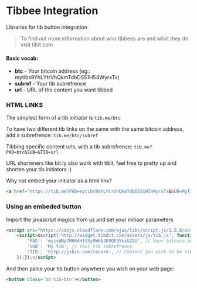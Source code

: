 # Tibbee Integration

Libraries for tib button integration

> To find out more information about who tibbees are and what they do visit tibit.com

#### Basic vocab:
  - **btc** - Your bitcoin address (eg.: mytibs9YhLYtrVhQkmTdbDS51H54WyrxTx)
  - **subref** - Your tib subrefrence 
  - **url** - URL of the content you want tibbed

### HTML LINKS

The simplest form of a tib initiator is ```tib.me/btc```

To have two different tib links on the same with the same bitcoin address, add a subrefrence: ```tib.me/btc/subref```

Tibbing specific content urls, with a tib subrefrence: ```tib.me?PAD=btc&SUB=&TIB=url```

URL shorteners like bit.ly also work with tibit, feel free to pretty up and shorten your tib initiators :)

Why not embed your initiator as a html link?
```html
<a href="https://tib.me?PAD=mytibs9YhLYtrVhQkmTdbDS51H54WyrxTx&SUB=MyTib&TIB=http://jsbin.com/rararo">Tib Me!</a>
```
### Using an embeded button

Import the javascript magics from us and set your initiaor parameters

```html
<script src="https://cdnjs.cloudflare.com/ajax/libs/script.js/2.5.8/script.min.js"></script>
    <script>$script('http://widget.tibdit.com/assets/js/tib.js', function() { tibInit( { 
        'PAD': 'myisWNp7MH4dHtSSy9Wk6JK9QP3YkiGZVz', // Your bitcoin address
        'SUB': 'My tib', // Your tib subrefrence 
        'TIB': 'http://jsbin.com/rararo', // Content you wish to be tibbed for 
    });});</script>
```
And then palce your tib button anywhere you wish on your web page: 
```html
<button class='bd-tib-btn'></button>
```